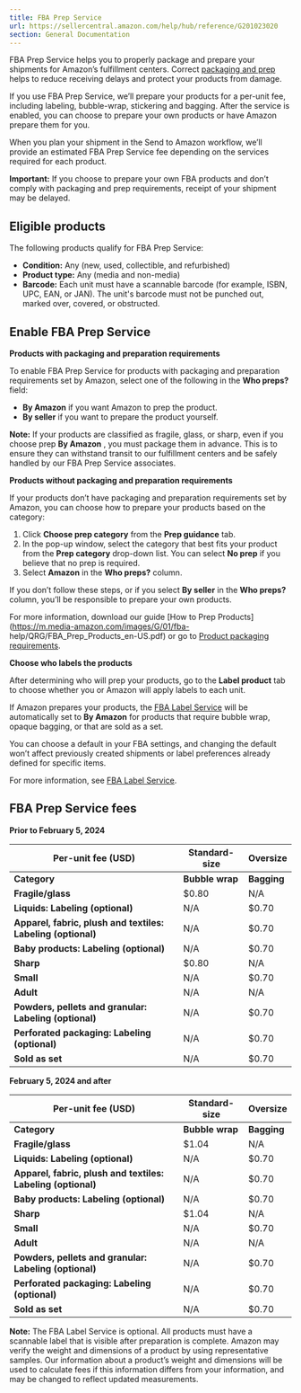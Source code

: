 ```yaml
---
title: FBA Prep Service
url: https://sellercentral.amazon.com/help/hub/reference/G201023020
section: General Documentation
---
```


FBA Prep Service helps you to properly package and prepare your shipments for
Amazon’s fulfillment centers. Correct [packaging and prep](/gp/help/200141500)
helps to reduce receiving delays and protect your products from damage.

If you use FBA Prep Service, we’ll prepare your products for a per-unit fee,
including labeling, bubble-wrap, stickering and bagging. After the service is
enabled, you can choose to prepare your own products or have Amazon prepare
them for you.

When you plan your shipment in the Send to Amazon workflow, we’ll provide an
estimated FBA Prep Service fee depending on the services required for each
product.

**Important:** If you choose to prepare your own FBA products and don’t comply
with packaging and prep requirements, receipt of your shipment may be delayed.

## Eligible products

The following products qualify for FBA Prep Service:

  * **Condition:** Any (new, used, collectible, and refurbished)
  * **Product type:** Any (media and non-media)
  * **Barcode:** Each unit must have a scannable barcode (for example, ISBN, UPC, EAN, or JAN). The unit's barcode must not be punched out, marked over, covered, or obstructed.

## Enable FBA Prep Service

**Products with packaging and preparation requirements**

To enable FBA Prep Service for products with packaging and preparation
requirements set by Amazon, select one of the following in the **Who preps?**
field:

  * **By Amazon** if you want Amazon to prep the product.
  * **By seller** if you want to prepare the product yourself.

**Note:** If your products are classified as fragile, glass, or sharp, even if
you choose prep **By Amazon** , you must package them in advance. This is to
ensure they can withstand transit to our fulfillment centers and be safely
handled by our FBA Prep Service associates.

**Products without packaging and preparation requirements**

If your products don’t have packaging and preparation requirements set by
Amazon, you can choose how to prepare your products based on the category:  

  1. Click **Choose prep category** from the **Prep guidance** tab.
  2. In the pop-up window, select the category that best fits your product from the **Prep category** drop-down list. You can select **No prep** if you believe that no prep is required.
  3. Select **Amazon** in the **Who preps?** column.

If you don’t follow these steps, or if you select **By seller** in the **Who
preps?** column, you’ll be responsible to prepare your own products.

For more information, download our guide [How to Prep
Products](https://m.media-amazon.com/images/G/01/fba-
help/QRG/FBA_Prep_Products_en-US.pdf) or go to [Product packaging
requirements](/gp/help/G200141500).

**Choose who labels the products**

After determining who will prep your products, go to the **Label product** tab
to choose whether you or Amazon will apply labels to each unit.

If Amazon prepares your products, the [FBA Label
Service](/gp/help/external/G200483750) will be automatically set to **By
Amazon** for products that require bubble wrap, opaque bagging, or that are
sold as a set.

You can choose a default in your FBA settings, and changing the default won’t
affect previously created shipments or label preferences already defined for
specific items.

For more information, see [FBA Label Service](/gp/help/external/G200483750).

## FBA Prep Service fees

**Prior to February 5, 2024**

Per-unit fee (USD) | Standard-size | Oversize  
---|---|---  
**Category** | **Bubble wrap** | **Bagging** | **Opaque bagging** | **Labeling** | **Total** | **Bubble wrap** | **Bagging** | **Opaque bagging** | **Labeling** | **Total**  
**Fragile/glass** | $0.80  | N/A | N/A | $0.55  | $1.35  | $1.60  | N/A | N/A | $0.55  | $2.15   
**Liquids: Labeling (optional)** | N/A | $0.70  | N/A | $0.55  | $0.70 to $1.25 | N/A | $1.40  | N/A | $0.55  | $1.40 to $1.95  
**Apparel, fabric, plush and textiles: Labeling (optional)** | N/A | $0.70  | N/A | $0.55  | $0.70 to $1.25 | N/A | $1.40  | N/A | $0.55  | $1.40 to $1.95  
**Baby products: Labeling (optional)** | N/A | $0.70  | N/A | $0.55  | $0.70 to $1.25 | N/A | $1.40  | N/A | $0.55  | $1.40 to $1.95  
**Sharp** | $0.80  | N/A | N/A | $0.55  | $1.35  | $1.60  | N/A | N/A | $0.55  | $2.15   
**Small** | N/A | $0.70  | N/A | $0.55  | $1.25  | N/A | N/A | N/A | N/A | N/A  
**Adult** | N/A | N/A | $1.00  | $0.55  | $1.55  | N/A | N/A | $2.00  | $0.55  | $2.55   
**Powders, pellets and granular: Labeling (optional)** | N/A | $0.70  | N/A | $0.55  | $0.70 to $1.25 | N/A | $1.40  | N/A | $0.55  | $1.40 to $1.95  
**Perforated packaging: Labeling (optional)** | N/A | $0.70  | N/A | $0.55  | $0.70 to $1.25 | N/A | $1.40  | N/A | $0.55  | $1.40 to $1.95  
**Sold as set** | N/A | $0.70  | N/A | $0.55  | $1.25  | N/A | $1.40  | N/A | $0.55  | $1.95   
  
**February 5, 2024 and after**

Per-unit fee (USD) | Standard-size | Oversize  
---|---|---  
**Category** | **Bubble wrap** | **Bagging** | **Opaque bagging** | **Labeling** | **Total** | **Bubble wrap** | **Bagging** | **Opaque bagging** | **Labeling** | **Total**  
**Fragile/glass** | $1.04  | N/A | N/A | $0.55  | $1.59  | $1.60  | N/A | N/A | $0.55  | $2.15   
**Liquids: Labeling (optional)** | N/A | $0.70  | N/A | $0.55  | $0.70 to $1.25 | N/A | $1.40  | N/A | $0.55  | $1.40 to $1.95  
**Apparel, fabric, plush and textiles: Labeling (optional)** | N/A | $0.70  | N/A | $0.55  | $0.70 to $1.25 | N/A | $1.40  | N/A | $0.55  | $1.40 to $1.95  
**Baby products: Labeling (optional)** | N/A | $0.70  | N/A | $0.55  | $0.70 to $1.25 | N/A | $1.40  | N/A | $0.55  | $1.40 to $1.95  
**Sharp** | $1.04  | N/A | N/A | $0.55  | $1.59  | $1.60  | N/A | N/A | $0.55  | $2.15   
**Small** | N/A | $0.70  | N/A | $0.55  | $1.25  | N/A | N/A | N/A | N/A | N/A  
**Adult** | N/A | N/A | $1.00  | $0.55  | $1.55  | N/A | N/A | $2.00  | $0.55  | $2.55   
**Powders, pellets and granular: Labeling (optional)** | N/A | $0.70  | N/A | $0.55  | $0.70 to $1.25 | N/A | $1.40  | N/A | $0.55  | $1.40 to $1.95  
**Perforated packaging: Labeling (optional)** | N/A | $0.70  | N/A | $0.55  | $0.70 to $1.25 | N/A | $1.40  | N/A | $0.55  | $1.40 to $1.95  
**Sold as set** | N/A | $0.70  | N/A | $0.55  | $1.25  | N/A | $1.40  | N/A | $0.55  | $1.95   
  
**Note:** The FBA Label Service is optional. All products must have a
scannable label that is visible after preparation is complete. Amazon may
verify the weight and dimensions of a product by using representative samples.
Our information about a product’s weight and dimensions will be used to
calculate fees if this information differs from your information, and may be
changed to reflect updated measurements.

